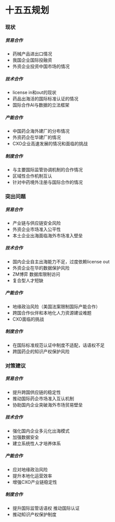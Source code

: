 # 十五五规划
### 现状
##### 贸易合作
- 药械产品进出口情况
- 我国企业国际投融资
- 外资企业投资中国市场的情况
##### 技术合作
- license in和out的现状
- 药品出海活的国际标准认证的情况
- 国际合作AI与数据的立法框架

##### 产能合作
- 中国药企海外建厂的分布情况
- 外资药企在华建厂的情况
- CXO企业高速发展的情况和面临的挑战

##### 制度合作
- 与主要国际监管协调机制的合作情况
- 区域性合作机制互认
- 针对中药境外注册与国际合作的情况


### 突出问题
##### 贸易合作
- 产业链与供应链安全风险
- 外资企业市场准入公平性
- 本土企业出海面临海外市场准入壁垒

##### 技术合作
- 国内企业自主出海能力不足，过度依赖license out
- 外资企业在华的数据保护风险
- ZM博弈 数据库限制访问
- 复合型人才短缺

##### 产能合作
- 地缘政治风险（美国法案限制国际产能合作）
- 跨国合作伙伴和本地化人力资源建设难题
- CXO面临的挑战

##### 制度合作
- 在国际标准规范认证中制度不适配，话语权不足
- 跨国药企的知识产权保护风险

### 对策建议
##### 贸易合作
- 提升跨国供应链的稳定性
- 推动国际药企市场准入互认机制
- 协助国内企业突破海外市场贸易壁垒

##### 技术合作
- 强化国内企业多元化出海模式
- 加强数据安全
- 建立系统性人才培养体系

##### 产能合作
- 应对地缘政治风险
- 提升本地化运营效率
- 增强CXO产业链稳定性

##### 制度合作
- 提升国际监管话语权 推动国际认证
- 推动知识产权保护制度


